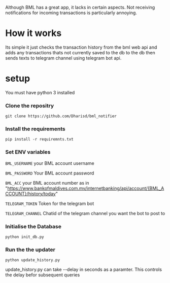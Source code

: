 Although BML has a great app, it lacks in certain aspects. Not receiving notifications for incoming transactions is particularly annoying.

# How it works

Its simple it just checks the transaction history from the bml web api
and adds any transactions thats not currently saved to the  db to the db
then sends texts to telegram channel using telegram bot api.

# setup
You must have python 3 installed

### Clone the repositry

```git clone https://github.com/Dharisd/bml_notifier```

### Install the requirements

```pip install -r requiremnts.txt```

### Set ENV variables

```BML_USERNAME```
your BML account username

```BML_PASSWORD```
Your BML account password

```BML_ACC``` 
your BML account number as in "https://www.bankofmaldives.com.mv/internetbanking/api/account/{BML_ACCOUNT}/history/today"

```TELEGRAM_TOKEN```
Token for the telegram bot

```TELEGRAM_CHANNEL```
Chatid of the telegram channel you want the bot to post to


### Initialise the Database
```python init_db.py```

### Run the the updater
```python update_history.py```

update_history.py can take --delay in seconds as a paramter. This controls the delay befor subsequent queries 











